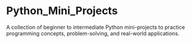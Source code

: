 # Python_Mini_Projects
A collection of beginner to intermediate Python mini-projects to practice programming concepts, problem-solving, and real-world applications.
